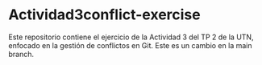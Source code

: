 # Actividad3conflict-exercise
Este repositorio contiene el ejercicio de la Actividad 3 del TP 2 de la UTN, enfocado en la gestión de conflictos en Git.
Este es un cambio en la main branch.
